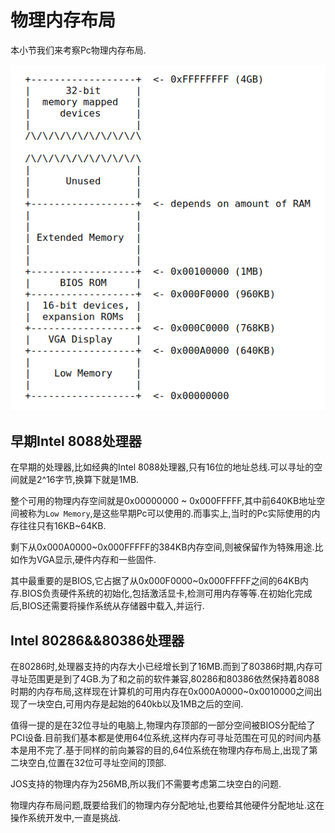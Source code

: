# 物理内存布局

本小节我们来考察Pc物理内存布局.

![物理内存布局](../../images/物理内存布局.bmp)

## 早期Intel 8088处理器

在早期的处理器,比如经典的Intel 8088处理器,只有16位的地址总线.可以寻址的空间就是2^16字节,换算下就是1MB.

整个可用的物理内存空间就是0x00000000 ~ 0x000FFFFF,其中前640KB地址空间被称为`Low Memory`,是这些早期Pc可以使用的.而事实上,当时的Pc实际使用的内存往往只有16KB~64KB.

剩下从0x000A0000~0x000FFFFF的384KB内存空间,则被保留作为特殊用途.比如作为VGA显示,硬件内存和一些固件.

其中最重要的是BIOS,它占据了从0x000F0000~0x000FFFFF之间的64KB内存.BIOS负责硬件系统的初始化,包括激活显卡,检测可用内存等等.在初始化完成后,BIOS还需要将操作系统从存储器中载入,并运行.


## Intel 80286&&80386处理器
在80286时,处理器支持的内存大小已经增长到了16MB.而到了80386时期,内存可寻址范围更是到了4GB.为了和之前的软件兼容,80286和80386依然保持着8088时期的内存布局,这样现在计算机的可用内存在0x000A0000~0x0010000之间出现了一块空白,可用内存是起始的640kb以及1MB之后的空间.

值得一提的是在32位寻址的电脑上,物理内存顶部的一部分空间被BIOS分配给了PCI设备.目前我们基本都是使用64位系统,这样内存可寻址范围在可见的时间内基本是用不完了.基于同样的前向兼容的目的,64位系统在物理内存布局上,出现了第二块空白,位置在32位可寻址空间的顶部.

JOS支持的物理内存为256MB,所以我们不需要考虑第二块空白的问题.

物理内存布局问题,既要给我们的物理内存分配地址,也要给其他硬件分配地址.这在操作系统开发中,一直是挑战.
